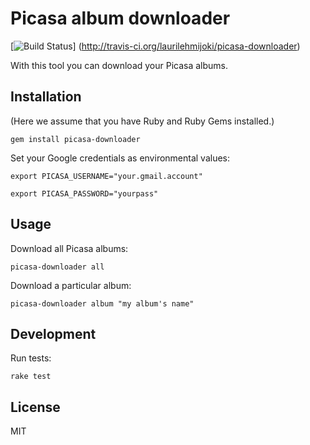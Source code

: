 # Picasa album downloader

[![Build Status](https://secure.travis-ci.org/laurilehmijoki/picasa-downloader.png)]
(http://travis-ci.org/laurilehmijoki/picasa-downloader)

With this tool you can download your Picasa albums.

## Installation

(Here we assume that you have Ruby and Ruby Gems installed.)

`gem install picasa-downloader`

Set your Google credentials as environmental values:

`export PICASA_USERNAME="your.gmail.account"`

`export PICASA_PASSWORD="yourpass"`

## Usage

Download all Picasa albums:

`picasa-downloader all`

Download a particular album:

`picasa-downloader album "my album's name"`

## Development

Run tests:

`rake test`

## License

MIT
